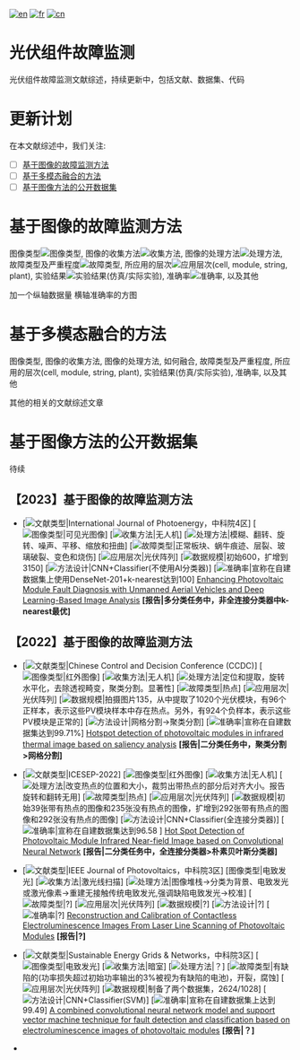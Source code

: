 [![en](https://img.shields.io/badge/lang-en-blue.svg)](https://github.com/574168985/awesome_PV_faults_diagnosis/edit/main/README.md)
[![fr](https://img.shields.io/badge/lang-fr-white.svg)](https://github.com/574168985/awesome_PV_faults_diagnosis/edit/main/README.fr.md)
[![cn](https://img.shields.io/badge/lang-cn-red.svg)](https://github.com/574168985/awesome_PV_faults_diagnosis/edit/main/README.cn.md)
# 光伏组件故障监测
光伏组件故障监测文献综述，持续更新中，包括文献、数据集、代码

# 更新计划

在本文献综述中，我们关注:

- [ ] [基于图像的故障监测方法](#基于图像的故障监测方法)
- [ ] [基于多模态融合的方法](#基于多模态融合的方法)
- [ ] [基于图像方法的公开数据集](#基于图像方法的公开数据集)

# 基于图像的故障监测方法

图像类型![图像类型](https://img.shields.io/badge/图像类型-2b83e2), 图像的收集方法![收集方法](https://img.shields.io/badge/收集方法-e28a2b), 图像的处理方法![处理方法](https://img.shields.io/badge/处理方法-83e22b), 故障类型及严重程度![故障类型](https://img.shields.io/badge/故障类型-ff0000), 所应用的层次![应用层次](https://img.shields.io/badge/应用层次-009999)(cell, module, string, plant), 实验结果![实验结果](https://img.shields.io/badge/实验结果-330033)(仿真/实际实验), 准确率![准确率](https://img.shields.io/badge/准确率-660066), 以及其他

加一个纵轴数据量 横轴准确率的方图

# 基于多模态融合的方法

图像类型, 图像的收集方法, 图像的处理方法, 如何融合, 故障类型及严重程度, 所应用的层次(cell, module, string, plant), 实验结果(仿真/实际实验), 准确率, 以及其他

其他的相关的文献综述文章

# 基于图像方法的公开数据集 

待续

## 【2023】基于图像的故障监测方法

- [![文献类型](https://img.shields.io/badge/期刊-8A2BE2)|International Journal of Photoenergy，中科院4区] [![图像类型](https://img.shields.io/badge/图像类型-2b83e2)|可见光图像] [![收集方法](https://img.shields.io/badge/收集方法-e28a2b)|无人机] [![处理方法](https://img.shields.io/badge/处理方法-83e22b)|模糊、翻转、旋转、噪声、平移、缩放和扭曲] [![故障类型](https://img.shields.io/badge/故障类型-ff0000)|正常板块、蜗牛痕迹、层裂、玻璃破裂、变色和烧伤] [![应用层次](https://img.shields.io/badge/应用层次-009999)|光伏阵列] [![数据规模](https://img.shields.io/badge/数据规模-990066)|初始600，扩增到3150] [![方法设计](https://img.shields.io/badge/方法设计-6666cc)|CNN+Classifier(不使用AI分类器)] [![准确率](https://img.shields.io/badge/准确率-660066)|宣称在自建数据集上使用DenseNet-201+k-nearest达到100] [Enhancing Photovoltaic Module Fault Diagnosis with Unmanned Aerial Vehicles and Deep Learning-Based Image Analysis](https://www.hindawi.com/journals/ijp/2023/8665729/) **[报告|多分类任务中，非全连接分类器中k-nearest最优]**

## 【2022】基于图像的故障监测方法

- [![文献类型](https://img.shields.io/badge/会议-8A2BE2)|Chinese Control and Decision Conference (CCDC)] [![图像类型](https://img.shields.io/badge/图像类型-2b83e2)|红外图像] [![收集方法](https://img.shields.io/badge/收集方法-e28a2b)|无人机] [![处理方法](https://img.shields.io/badge/处理方法-83e22b)|定位和提取，旋转水平化，去除透视畸变，聚类分割。显著性] [![故障类型](https://img.shields.io/badge/故障类型-ff0000)|热点] [![应用层次](https://img.shields.io/badge/应用层次-009999)|光伏阵列] [![数据规模](https://img.shields.io/badge/数据规模-990066)|拍摄图片135，从中提取了1020个光伏模块，有96个正样本，表示这些PV模块样本中存在热点。另外，有924个负样本，表示这些PV模块是正常的] [![方法设计](https://img.shields.io/badge/方法设计-6666cc)|网格分割->聚类分割] [![准确率](https://img.shields.io/badge/准确率-660066)|宣称在自建数据集达到99.71%] [Hotspot detection of photovoltaic modules in infrared thermal image based on saliency analysis](https://ieeexplore.ieee.org/abstract/document/10033497) **[报告|二分类任务中，聚类分割>网格分割]**

- [![文献类型](https://img.shields.io/badge/会议-8A2BE2)|ICESEP-2022] [![图像类型](https://img.shields.io/badge/图像类型-2b83e2)|红外图像] [![收集方法](https://img.shields.io/badge/收集方法-e28a2b)|无人机] [![处理方法](https://img.shields.io/badge/处理方法-83e22b)|改变热点的位置和大小，裁剪出带热点的部分后对齐大小。报告旋转和翻转无用] [![故障类型](https://img.shields.io/badge/故障类型-ff0000)|热点] [![应用层次](https://img.shields.io/badge/应用层次-009999)|光伏阵列] [![数据规模](https://img.shields.io/badge/数据规模-990066)|初始39张带有热点的图像和235张没有热点的图像，扩增到292张带有热点的图像和292张没有热点的图像] [![方法设计](https://img.shields.io/badge/方法设计-6666cc)|CNN+Classifier(全连接分类器)] [![准确率](https://img.shields.io/badge/准确率-660066)|宣称在自建数据集达到96.58 ] [Hot Spot Detection of Photovoltaic Module Infrared Near-field Image based on Convolutional Neural Network](https://iopscience.iop.org/article/10.1088/1742-6596/2310/1/012076/meta) **[报告|二分类任务中，全连接分类器>朴素贝叶斯分类器]**

- [![文献类型](https://img.shields.io/badge/期刊-8A2BE2)|IEEE Journal of Photovoltaics，中科院3区] [图像类型|电致发光] [![收集方法](https://img.shields.io/badge/收集方法-e28a2b)|激光线扫描] [![处理方法](https://img.shields.io/badge/处理方法-83e22b)|图像堆栈->分类为背景、电致发光或激光像素->重建无接触传统电致发光,强调缺陷电致发光->校准] [![故障类型](https://img.shields.io/badge/故障类型-ff0000)|?] [![应用层次](https://img.shields.io/badge/应用层次-009999)|光伏阵列] [![数据规模](https://img.shields.io/badge/数据规模-990066)|?] [![方法设计](https://img.shields.io/badge/方法设计-6666cc)|?] [![准确率](https://img.shields.io/badge/准确率-660066)|?] [Reconstruction and Calibration of Contactless Electroluminescence Images From Laser Line Scanning of Photovoltaic Modules](https://ieeexplore.ieee.org/abstract/document/9736329) **[报告|?]**

- [![文献类型](https://img.shields.io/badge/期刊-8A2BE2)|Sustainable Energy Grids & Networks，中科院3区] [![图像类型](https://img.shields.io/badge/图像类型-2b83e2)|电致发光] [![收集方法](https://img.shields.io/badge/收集方法-e28a2b)|暗室] [![处理方法](https://img.shields.io/badge/处理方法-83e22b)|？] [![故障类型](https://img.shields.io/badge/故障类型-ff0000)|有缺陷的(功率损失超过初始功率输出的3%被视为有缺陷的电池)，开裂，腐蚀] [![应用层次](https://img.shields.io/badge/应用层次-009999)|光伏阵列] [![数据规模](https://img.shields.io/badge/数据规模-990066)|制备了两个数据集，2624/1028] [![方法设计](https://img.shields.io/badge/方法设计-6666cc)|CNN+Classifier(SVM)] [![准确率](https://img.shields.io/badge/准确率-660066)|宣称在自建数据集上达到99.49] [A combined convolutional neural network model and support vector machine technique for fault detection and classification based on electroluminescence images of photovoltaic modules](https://www.sciencedirect.com/science/article/pii/S2352467722001916) **[报告|？]**

- 

